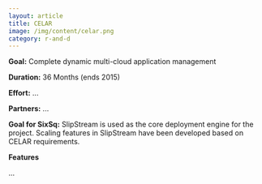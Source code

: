 ```yaml
---
layout: article
title: CELAR
image: /img/content/celar.png
category: r-and-d
---
```


**Goal:** Complete dynamic multi-cloud application management

**Duration:** 36 Months (ends 2015)

**Effort:** ...

**Partners:** ...

**Goal for SixSq:** SlipStream is used as the core deployment engine for the project.  Scaling features in SlipStream have been developed based on CELAR requirements.

**Features** 

...
